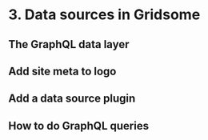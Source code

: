 # 3. Data sources in Gridsome

## The GraphQL data layer

## Add site meta to logo

## Add a data source plugin

## How to do GraphQL queries